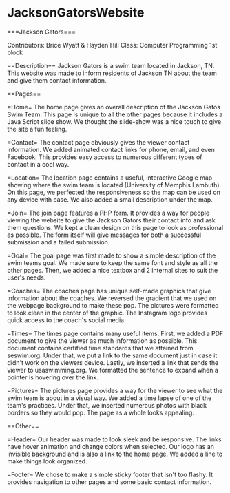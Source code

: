 # JacksonGatorsWebsite

===Jackson Gators=== 
 
Contributors: Brice Wyatt & Hayden Hill 
Class: Computer Programming 1st block 
 
 
==Description== 
Jackson Gators is a swim team located in Jackson, TN. This website was made to inform residents of Jackson TN about the team and give them contact information. 
  
 ==Pages== 
  
  =Home= 
 The home page gives an overall description of the Jackson Gatos Swim Team. This page is unique to all the other pages because it includes a Java Script slide show. We thought the slide-show was a nice touch to give the site a fun feeling. 
  
  
  =Contact= 
 The contact page obviously gives the viewer contact information. We added animated contact links for phone, email, and even Facebook. This provides easy access to numerous different types of contact in a cool way. 
  
  
  =Location= 
 The location page contains a useful, interactive Google map showing where the swim team is located (University of Memphis Lambuth). On this page, we perfected the responsiveness so the map can be used on any device with ease. We also added a small description under the map. 
  
  
  =Join= 
 The join page features a PHP form. It provides a way for people viewing the website to give the Jackson Gators their contact info and ask them questions. We kept a clean design on this page to look as professional as possible. The form itself will give messages for both a successful submission and a failed submission. 
  
  =Goal= 
 The goal page was first made to show a simple description of the swim teams goal. We made sure to keep the same font and style as all the other pages. Then, we added a nice textbox and 2 internal sites to suit the user's needs. 
  
  
  =Coaches= 
 The coaches page has unique self-made graphics that give information about the coaches. We reversed the gradient that we used on the webpage background to make these pop. The pictures were formatted to look clean in the center of the graphic. The Instagram logo provides quick access to the coach's social media.  
  
  
  =Times= 
 The times page contains many useful items. First, we added a PDF document to give the viewer as much information as possible. This document contains certified time standards that we attained from seswim.org. Under that, we put a link to the same document just in case it didn't work on the viewers device. Lastly, we inserted a link that sends the viewer to usaswimming.org. We formatted the sentence to expand when a pointer is hovering over the link. 
  
  
 =Pictures= 
The pictures page provides a way for the viewer to see what the swim team is about in a visual way. We added a time lapse of one of the team's practices. Under that, we inserted numerous photos with black borders so they would pop. The page as a whole looks appealing.  
 
==Other== 
 
  =Header= 
Our header was made to look sleek and be responsive. The links have hover animation and change colors when selected. Our logo has an invisible background and is also a link to the home page. We added a line to make things look organized. 
 
  =Footer= 
We chose to make a simple sticky footer that isn't too flashy. It provides navigation to other pages and some basic contact information. 
